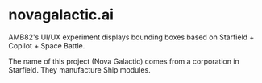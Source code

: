 # novagalactic.ai
AMB82's UI/UX experiment displays bounding boxes based on Starfield + Copilot + Space Battle.

The name of this project (Nova Galactic) comes from a corporation in Starfield. They manufacture Ship modules. 
